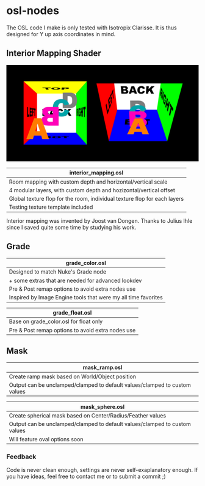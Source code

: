 # osl-nodes
The OSL code I make is only tested with Isotropix Clarisse. It is thus designed for Y up axis coordinates in mind.

## Interior Mapping Shader

<img src="interior_mapping/interior_mapping_preview.png" width="800">

| interior_mapping.osl |
|-|
| Room mapping with custom depth and horizontal/vertical scale |
| 4 modular layers, with custom depth and hozizontal/vertical offset |
| Global texture flop for the room, individual texture flop for each layers |
| Testing texture template included |

Interior mapping was invented by Joost van Dongen.
Thanks to Julius Ihle since I saved quite some time by studying his work.

## Grade

| grade_color.osl |
|-|
| Designed to match Nuke's Grade node |
| + some extras that are needed for advanced lookdev |
| Pre & Post remap options to avoid extra nodes use |
| Inspired by Image Engine tools that were my all time favorites |

| grade_float.osl |
|-|
| Base on grade_color.osl for float only |
| Pre & Post remap options to avoid extra nodes use |

## Mask

| mask_ramp.osl |
|-|
| Create ramp mask based on World/Object position |
| Output can be unclamped/clamped to default values/clamped to custom values |

| mask_sphere.osl |
|-|
| Create spherical mask based on Center/Radius/Feather values |
| Output can be unclamped/clamped to default values/clamped to custom values |
| Will feature oval options soon |


### Feedback
Code is never clean enough, settings are never self-exaplanatory enough.
If you have ideas, feel free to contact me or to submit a commit ;)
